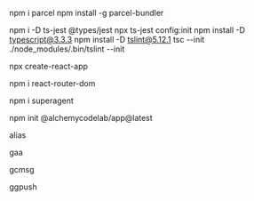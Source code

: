 <!-- TypeScript in JS/React -->
npm i parcel
npm install -g parcel-bundler

<!-- TypeScript in Node -->
npm i -D ts-jest @types/jest
npx ts-jest config:init
npm install -D typescript@3.3.3
npm install -D tslint@5.12.1
tsc --init
./node_modules/.bin/tslint --init

<!-- edit scripts in package.json -->

<!-- React: -->
npx create-react-app
<!-- Make repo and do hard mode -->
npm i react-router-dom
<!-- if hitting APIs -->
npm i superagent

<!-- Create new project! -->
<!-- Make repo first, then run -->
npm init @alchemycodelab/app@latest

<!-- show aliases -->
alias
<!-- git add -A -->
gaa
<!-- git commit -m -->
gcmsg
<!-- git push origin (branch) -->
ggpush

